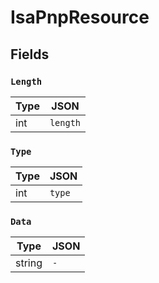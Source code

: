 # IsaPnpResource



## Fields


### `Length`



| Type | JSON |
| ---- | -----------|
| int | `length` |

### `Type`



| Type | JSON |
| ---- | -----------|
| int | `type` |

### `Data`



| Type | JSON |
| ---- | -----------|
| string | `-` |
